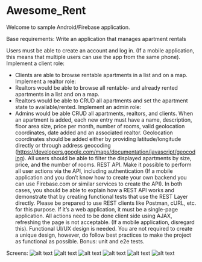 # Awesome_Rent
Welcome to sample Android/Firebase application.

Base requirements:
Write an application that manages apartment rentals

Users must be able to create an account and log in. (If a mobile application, this means that multiple users can use the app from the same phone).
Implement a client role:
   * Clients are able to browse rentable apartments in a list and on a map.
Implement a realtor role:
   * Realtors would be able to browse all rentable- and already rented apartments in a list and on a map.
   * Realtors would be able to CRUD all apartments and set the apartment state to available/rented.
Implement an admin role:
   * Admins would be able CRUD all apartments, realtors, and clients.
When an apartment is added, each new entry must have a name, description, floor area size, price per month, number of rooms, valid geolocation coordinates, date added and an associated realtor.
Geolocation coordinates should be added either by providing latitude/longitude directly or through address geocoding (https://developers.google.com/maps/documentation/javascript/geocoding).
All users should be able to filter the displayed apartments by size, price, and the number of rooms.
REST API. Make it possible to perform all user actions via the API, including authentication (If a mobile application and you don’t know how to create your own backend you can use Firebase.com or similar services to create the API).
In both cases, you should be able to explain how a REST API works and demonstrate that by creating functional tests that use the REST Layer directly. Please be prepared to use REST clients like Postman, cURL, etc. for this purpose.
If it’s a web application, it must be a single-page application. All actions need to be done client side using AJAX, refreshing the page is not acceptable. (If a mobile application, disregard this).
Functional UI/UX design is needed. You are not required to create a unique design, however, do follow best practices to make the project as functional as possible.
Bonus: unit and e2e tests.

Screens:
![alt text](https://github.com/bkraszewski/Awesome_Rent/blob/master/Screenshot_1592205739.png?raw=true)
![alt text](https://github.com/bkraszewski/Awesome_Rent/blob/master/Screenshot_1592205745.png)
![alt text](https://github.com/bkraszewski/Awesome_Rent/blob/master/Screenshot_1592205836.png)
![alt text](https://github.com/bkraszewski/Awesome_Rent/blob/master/Screenshot_1592205862.png)
![alt text](https://github.com/bkraszewski/Awesome_Rent/blob/master/Screenshot_1592205872.png)
![alt text](https://github.com/bkraszewski/Awesome_Rent/blob/master/Screenshot_1592205881.png)
